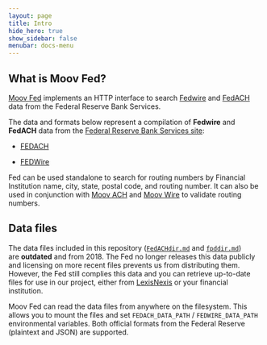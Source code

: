 ```yaml
---
layout: page
title: Intro
hide_hero: true
show_sidebar: false
menubar: docs-menu
---
```


## What is Moov Fed?

[Moov Fed](https://github.com/moov-io/fed) implements an HTTP interface to search [Fedwire](https://github.com/moov-io/fed/tree/master/docs/fpddir.md) and [FedACH](https://github.com/moov-io/fed/tree/master/docs/FedACHdir.md) data from the Federal Reserve Bank Services.

The data and formats below represent a compilation of  **Fedwire** and **FedACH** data from the [Federal Reserve Bank Services site](https://frbservices.org/):

* [FEDACH](https://github.com/moov-io/fed/tree/master/docs/FedACHdir.md)

* [FEDWire](https://github.com/moov-io/fed/tree/master/docs/fpddir.md)

Fed can be used standalone to search for routing numbers by Financial Institution name, city, state, postal code, and routing number. It can also be used in conjunction with [Moov ACH](https://github.com/moov-io/ach) and [Moov Wire](https://github.com/moov-io/wire) to validate routing numbers.

## Data files

The data files included in this repository ([`FedACHdir.md`](https://github.com/moov-io/fed/tree/master/docs/FedACHdir.md) and [`fpddir.md`](https://github.com/moov-io/fed/tree/master/docs/fpddir.md)) are **outdated** and from 2018. The Fed no longer releases this data publicly and licensing on more recent files prevents us from distributing them. However, the Fed still complies this data and you can retrieve up-to-date files for use in our project, either from [LexisNexis](https://risk.lexisnexis.com/financial-services/payments-efficiency/payment-routing) or your financial institution.

Moov Fed can read the data files from anywhere on the filesystem. This allows you to mount the files and set `FEDACH_DATA_PATH` / `FEDWIRE_DATA_PATH` environmental variables. Both official formats from the Federal Reserve (plaintext and JSON) are supported.
